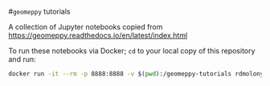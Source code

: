 #`geomeppy` tutorials

A collection of Jupyter notebooks copied from https://geomeppy.readthedocs.io/en/latest/index.html

To run these notebooks via Docker; `cd` to your local copy of this repository and run:
```bash
docker run -it --rm -p 8888:8888 -v $(pwd):/geomeppy-tutorials rdmolony/geomeppy:ep9.1.0-ge0.11.8
```
